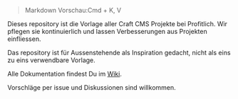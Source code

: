 > Markdown Vorschau:Cmd + K, V

Dieses repository ist die Vorlage aller Craft CMS Projekte bei Profitlich. Wir pflegen sie kontinuierlich und lassen Verbesserungen aus Projekten einfliessen.

Das repository ist für Aussenstehende als Inspiration gedacht, nicht als eins zu eins verwendbare Vorlage.

Alle Dokumentation findest Du im [Wiki](https://github.com/profitlich-ch/profitlich-vorlage.ch/wiki).

Vorschläge per issue und Diskussionen sind willkommen.
